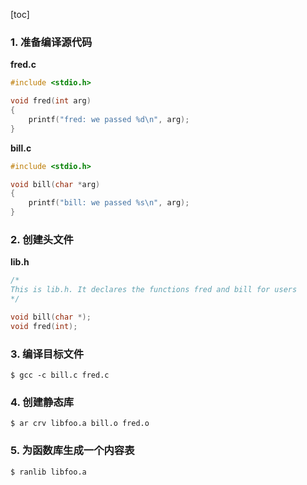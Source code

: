 [toc]

### 1. 准备编译源代码

**fred.c**

```c
#include <stdio.h>

void fred(int arg)
{
    printf("fred: we passed %d\n", arg);
}
```

**bill.c**

```c
#include <stdio.h>

void bill(char *arg)
{
    printf("bill: we passed %s\n", arg);
}
```

### 2. 创建头文件

**lib.h**

```c
/*
This is lib.h. It declares the functions fred and bill for users
*/

void bill(char *);
void fred(int);
```

### 3. 编译目标文件

```shell
$ gcc -c bill.c fred.c
```

### 4. 创建静态库

```shell
$ ar crv libfoo.a bill.o fred.o
```

### 5. 为函数库生成一个内容表

```shell
$ ranlib libfoo.a
```

